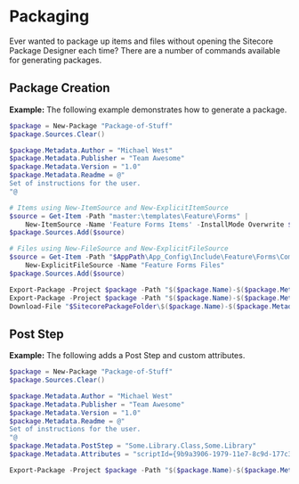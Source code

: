 # Packaging

Ever wanted to package up items and files without opening the Sitecore Package Designer each time? There are a number of commands available for generating packages.

## Package Creation

**Example:** The following example demonstrates how to generate a package.

```powershell
$package = New-Package "Package-of-Stuff"
$package.Sources.Clear()

$package.Metadata.Author = "Michael West"
$package.Metadata.Publisher = "Team Awesome"
$package.Metadata.Version = "1.0"
$package.Metadata.Readme = @"
Set of instructions for the user.
"@

# Items using New-ItemSource and New-ExplicitItemSource
$source = Get-Item -Path "master:\templates\Feature\Forms" | 
    New-ItemSource -Name 'Feature Forms Items' -InstallMode Overwrite $package.Sources.Add($source)
$package.Sources.Add($source)

# Files using New-FileSource and New-ExplicitFileSource
$source = Get-Item -Path "$AppPath\App_Config\Include\Feature\Forms\Company.Feature.Forms.config" | 
    New-ExplicitFileSource -Name "Feature Forms Files"
$package.Sources.Add($source)

Export-Package -Project $package -Path "$($package.Name)-$($package.Metadata.Version).xml"
Export-Package -Project $package -Path "$($package.Name)-$($package.Metadata.Version).zip" -Zip
Download-File "$SitecorePackageFolder\$($package.Name)-$($package.Metadata.Version).zip"
```

## Post Step

**Example:** The following adds a Post Step and custom attributes.

```powershell
$package = New-Package "Package-of-Stuff"
$package.Sources.Clear()

$package.Metadata.Author = "Michael West"
$package.Metadata.Publisher = "Team Awesome"
$package.Metadata.Version = "1.0"
$package.Metadata.Readme = @"
Set of instructions for the user.
"@
$package.Metadata.PostStep = "Some.Library.Class,Some.Library"
$package.Metadata.Attributes = "scriptId={9b9a3906-1979-11e7-8c9d-177c30471cec}|width=50|height=200"

Export-Package -Project $package -Path "$($package.Name)-$($package.Metadata.Version).xml"
```

